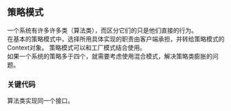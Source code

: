 ## 策略模式
一个系统有许多许多类（算法类），而区分它们的只是他们直接的行为。   
在基本的策略模式中，选择所用具体实现的职责由客户端承担，并转给策略模式的Context对象。
策略模式可以和工厂模式结合使用。  
如果一个系统的策略多于四个，就需要考虑使用混合模式，解决策略类膨胀的问题。

### 关键代码
算法类实现同一个接口。